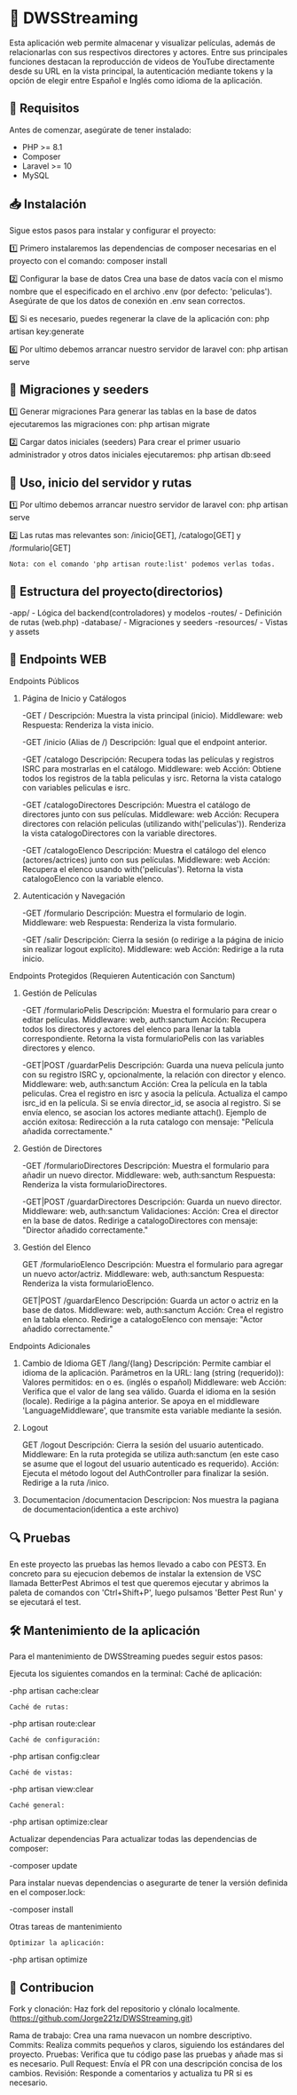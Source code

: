 # 📌 DWSStreaming

Esta aplicación web permite almacenar y visualizar películas, además de relacionarlas con sus respectivos directores y actores. Entre sus principales funciones destacan la reproducción de videos de YouTube directamente desde su URL en la vista principal, la autenticación mediante tokens y la opción de elegir entre Español e Inglés como idioma de la aplicación.

## 🚀 Requisitos

Antes de comenzar, asegúrate de tener instalado:
- PHP >= 8.1
- Composer
- Laravel >= 10 
- MySQL 

## 📥 Instalación

Sigue estos pasos para instalar y configurar el proyecto:

1️⃣ Primero instalaremos las dependencias de composer necesarias en el proyecto con el comando:
    composer install

2️⃣ Configurar la base de datos
    Crea una base de datos vacía con el mismo nombre que el especificado en el archivo .env (por defecto: 'peliculas').
    Asegúrate de que los datos de conexión en .env sean correctos.

5️⃣ Si es necesario, puedes regenerar la clave de la aplicación con:
    php artisan key:generate

6️⃣ Por ultimo debemos arrancar nuestro servidor de laravel con:
    php artisan serve

## 🔄  Migraciones y seeders

1️⃣ Generar migraciones 
    Para generar las tablas en la base de datos ejecutaremos las migraciones con:
    php artisan migrate

2️⃣ Cargar datos iniciales (seeders)
    Para crear el primer usuario administrador y otros datos iniciales ejecutaremos:
    php artisan db:seed

## 🚀 Uso, inicio del servidor y rutas

1️⃣ Por ultimo debemos arrancar nuestro servidor de laravel con:
    php artisan serve

2️⃣ Las rutas mas relevantes son: 
    /inicio[GET], /catalogo[GET] y /formulario[GET]

    Nota: con el comando 'php artisan route:list' podemos verlas todas.

## 📂 Estructura del proyecto(directorios)

-app/ - Lógica del backend(controladores) y modelos
-routes/ - Definición de rutas (web.php)
-database/ - Migraciones y seeders
-resources/ - Vistas y assets

## 🔗 Endpoints WEB

Endpoints Públicos
1. Página de Inicio y Catálogos

    -GET /
    Descripción: Muestra la vista principal (inicio).
    Middleware: web
    Respuesta: Renderiza la vista inicio.

    -GET /inicio
    (Alias de /)
    Descripción: Igual que el endpoint anterior.

    -GET /catalogo
    Descripción: Recupera todas las películas y registros ISRC para mostrarlas en el catálogo.
    Middleware: web
    Acción:
        Obtiene todos los registros de la tabla peliculas y isrc.
        Retorna la vista catalogo con variables peliculas e isrc.

    -GET /catalogoDirectores
    Descripción: Muestra el catálogo de directores junto con sus películas.
    Middleware: web
    Acción:
        Recupera directores con relación peliculas (utilizando with('peliculas')).
        Renderiza la vista catalogoDirectores con la variable directores.

    -GET /catalogoElenco
    Descripción: Muestra el catálogo del elenco (actores/actrices) junto con sus películas.
    Middleware: web
    Acción:
        Recupera el elenco usando with('peliculas').
        Retorna la vista catalogoElenco con la variable elenco.

2. Autenticación y Navegación

    -GET /formulario
    Descripción: Muestra el formulario de login.
    Middleware: web
    Respuesta: Renderiza la vista formulario.

    -GET /salir
    Descripción: Cierra la sesión (o redirige a la página de inicio sin realizar logout explícito).
    Middleware: web
    Acción:
        Redirige a la ruta inicio.

Endpoints Protegidos (Requieren Autenticación con Sanctum)
1. Gestión de Películas

    -GET /formularioPelis
    Descripción: Muestra el formulario para crear o editar películas.
    Middleware: web, auth:sanctum
    Acción:
        Recupera todos los directores y actores del elenco para llenar la tabla correspondiente.
        Retorna la vista formularioPelis con las variables directores y elenco.

    -GET|POST /guardarPelis
    Descripción: Guarda una nueva película junto con su registro ISRC y, opcionalmente, la relación con director y elenco.
    Middleware: web, auth:sanctum
        Acción:
        Crea la película en la tabla peliculas.
        Crea el registro en isrc y asocia la película.
        Actualiza el campo isrc_id en la película.
        Si se envía director_id, se asocia al registro.
        Si se envía elenco, se asocian los actores mediante attach().
        Ejemplo de acción exitosa:
        Redirección a la ruta catalogo con mensaje: "Película añadida correctamente."

2. Gestión de Directores

    -GET /formularioDirectores
    Descripción: Muestra el formulario para añadir un nuevo director.
    Middleware: web, auth:sanctum
    Respuesta: Renderiza la vista formularioDirectores.

    -GET|POST /guardarDirectores
    Descripción: Guarda un nuevo director.
    Middleware: web, auth:sanctum
    Validaciones:
        Acción:
        Crea el director en la base de datos.
        Redirige a catalogoDirectores con mensaje: "Director añadido correctamente."

3. Gestión del Elenco

    GET /formularioElenco
    Descripción: Muestra el formulario para agregar un nuevo actor/actriz.
    Middleware: web, auth:sanctum
    Respuesta: Renderiza la vista formularioElenco.

    GET|POST /guardarElenco
    Descripción: Guarda un actor o actriz en la base de datos.
    Middleware: web, auth:sanctum
        Acción:
        Crea el registro en la tabla elenco.
        Redirige a catalogoElenco con mensaje: "Actor añadido correctamente."

Endpoints Adicionales
1. Cambio de Idioma
    GET /lang/{lang}
    Descripción: Permite cambiar el idioma de la aplicación.
    Parámetros en la URL:
        lang (string (requerido)): Valores permitidos: en o es. (inglés o español)
        Middleware: web
        Acción:
        Verifica que el valor de lang sea válido.
        Guarda el idioma en la sesión (locale).
        Redirige a la página anterior.
        Se apoya en el middleware 'LanguageMiddleware', que transmite esta variable mediante la sesión.

2. Logout

    GET /logout
    Descripción: Cierra la sesión del usuario autenticado.
    Middleware:
        En la ruta protegida se utiliza auth:sanctum (en este caso se asume que el logout del usuario autenticado es requerido).
        Acción:
        Ejecuta el método logout del AuthController para finalizar la sesión.
        Redirige a la ruta /inico.

3. Documentacion
    /documentacion
    Descripcion: Nos muestra la pagiana de documentacion(identica a este archivo)
        
## 🔍 Pruebas

 En este proyecto las pruebas las hemos llevado a cabo con PEST3.
 En concreto para su ejecucion debemos de instalar la extension de VSC llamada BetterPest
 Abrimos el test que queremos ejecutar y abrimos la paleta de comandos con 'Ctrl+Shift+P', luego pulsamos 'Better Pest Run' y se ejecutará el test.

## 🛠️ Mantenimiento de la aplicación

Para el mantenimiento de DWSStreaming puedes seguir estos pasos:

Ejecuta los siguientes comandos en la terminal:
        Caché de aplicación:

-php artisan cache:clear

    Caché de rutas:

-php artisan route:clear

    Caché de configuración:

-php artisan config:clear

    Caché de vistas:
       
-php artisan view:clear

    Caché general:

-php artisan optimize:clear

Actualizar dependencias
    Para actualizar todas las dependencias de composer:

-composer update

Para instalar nuevas dependencias o asegurarte de tener la versión definida en el composer.lock:

-composer install

Otras tareas de mantenimiento

    Optimizar la aplicación:

-php artisan optimize

## 🤝 Contribucion

Fork y clonación: Haz fork del repositorio y clónalo localmente.
(https://github.com/Jorge221z/DWSStreaming.git)

Rama de trabajo: Crea una rama nuevacon un nombre descriptivo.
Commits: Realiza commits pequeños y claros, siguiendo los estándares del proyecto.
Pruebas: Verifica que tu código pase las pruebas y añade mas si es necesario.
Pull Request: Envía el PR con una descripción concisa de los cambios.
Revisión: Responde a comentarios y actualiza tu PR si es necesario.
